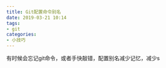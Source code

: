 ```yaml
---
title: Git配置命令别名
date: 2019-03-21 10:14
tags:
- git
categories:
- 小技巧
---
```

有时候会忘记git命令，或者手快敲错，配置别名减少记忆，减少s
<!-- more -->
<!--stackedit_data:
eyJoaXN0b3J5IjpbLTEwNDIyMzk2NDJdfQ==
-->